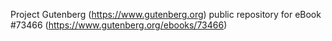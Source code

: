 Project Gutenberg (https://www.gutenberg.org) public repository for eBook #73466 (https://www.gutenberg.org/ebooks/73466)
